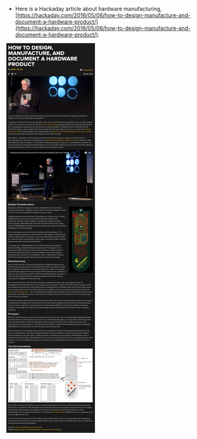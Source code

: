 * Here is a Hackaday article about hardware manufacturing, [https://hackaday.com/2016/05/06/how-to-design-manufacture-and-document-a-hardware-product/](https://hackaday.com/2016/05/06/how-to-design-manufacture-and-document-a-hardware-product/).

![./20161127-0412-gmt+2-how-to-manufacture-hardware-project-1.png](./20161127-0412-gmt+2-how-to-manufacture-hardware-project-1.png)